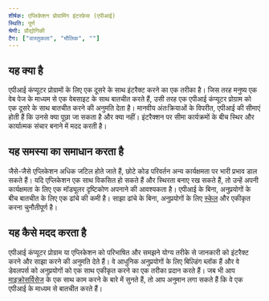```yaml
---
शीर्षक: एप्लिकेशन प्रोग्रामिंग इंटरफ़ेस (एपीआई)
स्थिति: पूर्ण
श्रेणी: प्रौद्योगिकी
टैग: ["वास्तुकला", "मौलिक", ""]
---
```


## यह क्या है

एपीआई कंप्यूटर प्रोग्रामों के लिए एक दूसरे के साथ इंटरैक्ट करने का एक तरीका है।
जिस तरह मनुष्य एक वेब पेज के माध्यम से एक वेबसाइट के साथ बातचीत करते हैं, उसी तरह एक एपीआई कंप्यूटर प्रोग्राम को एक दूसरे के साथ बातचीत करने की अनुमति देता है।
मानवीय अंतःक्रियाओं के विपरीत, एपीआई की सीमाएं होती हैं कि उनसे क्या पूछा जा सकता है और क्या नहीं।
इंटरैक्शन पर सीमा कार्यक्रमों के बीच स्थिर और कार्यात्मक संचार बनाने में मदद करती है।

## यह समस्या का समाधान करता है

जैसे-जैसे एप्लिकेशन अधिक जटिल होते जाते हैं, छोटे कोड परिवर्तन अन्य कार्यक्षमता पर भारी प्रभाव डाल सकते हैं।
यदि एप्लिकेशन एक साथ विकसित हो सकते हैं और स्थिरता बनाए रख सकते हैं, तो उन्हें अपनी कार्यक्षमता के लिए एक मॉड्यूलर दृष्टिकोण अपनाने की आवश्यकता है।
एपीआई के बिना, अनुप्रयोगों के बीच बातचीत के लिए एक ढांचे की कमी है।
साझा ढांचे के बिना, अनुप्रयोगों के लिए [स्केल](/स्केलेबिलिटी/) और एकीकृत करना चुनौतीपूर्ण है।

## यह कैसे मदद करता है

एपीआई कंप्यूटर प्रोग्राम या एप्लिकेशन को परिभाषित और समझने योग्य तरीके से जानकारी को इंटरैक्ट करने और साझा करने की अनुमति देते हैं।
वे आधुनिक अनुप्रयोगों के लिए बिल्डिंग ब्लॉक हैं और वे डेवलपर्स को अनुप्रयोगों को एक साथ एकीकृत करने का एक तरीका प्रदान करते हैं।
जब भी आप [माइक्रोसर्विसेज](/माइक्रोसर्विसेज/) के एक साथ काम करने के बारे में सुनते हैं, तो आप अनुमान लगा सकते हैं कि वे एक एपीआई के माध्यम से बातचीत करते हैं।
